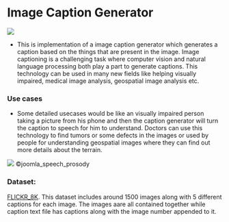 # Image Caption Generator

![](images/joomla_speech_prosody.png?raw=true)

* This is implementation of a image caption generator which generates a caption based on the things that are present in the image. Image captioning is a challenging task where computer vision and natural language processing both play a part to generate captions. This technology can be used in many new fields like helping visually impaired, medical image analysis, geospatial image analysis etc.

### Use cases
* Some detailed usecases would be like an visually impaired person taking a picture from his phone and then the caption generator will turn the caption to speech for him to understand. Doctors can use this technology to find tumors or some defects in the images or used by people for understanding geospatial images where they can find out more details about the terrain.

![](images/joomla_speech_prosody.png?raw=true)
©joomla_speech_prosody
<br>

### Dataset:
[FLICKR_8K](https://forms.illinois.edu/sec/1713398).
This dataset includes around 1500 images along with 5 different captions for each image. The images aare all contained together while caption text file has captions along with the image number appended to it. 

